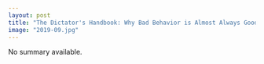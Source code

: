 ```yaml
---
layout: post
title: "The Dictator's Handbook: Why Bad Behavior is Almost Always Good Politics"
image: "2019-09.jpg"
---
```


No summary available.